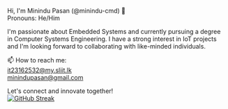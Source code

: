 Hi, I'm Minindu Pasan (@minindu-cmd) 👋<br/>
Pronouns: He/Him<br/>

I'm passionate about Embedded Systems and currently pursuing a degree in Computer Systems Engineering. I have a strong interest in IoT projects and I'm looking forward to collaborating with like-minded individuals.<br/>

📫 How to reach me:<br/>
it23162532@my.sliit.lk<br/>
minindupasan@gmail.com<br/>

Let's connect and innovate together!<br/>
<a href="https://git.io/streak-stats"><img src="https://streak-stats.demolab.com?user=minindu-cmd&theme=dark&hide_border=true&date_format=M%20j%5B%2C%20Y%5D" alt="GitHub Streak" /></a>
